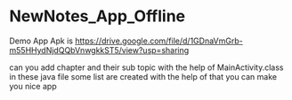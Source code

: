 # NewNotes_App_Offline

Demo App Apk is https://drive.google.com/file/d/1GDnaVmGrb-m55HHydNjdQQbVnwgkkST5/view?usp=sharing

can you add chapter and their sub topic with the help of MainActivity.class in these java file some list are created with the help of that you can make you nice app
